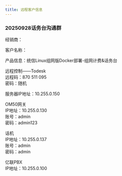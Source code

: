 ```yaml
---
title: 远程客户信息
---
```

### 20250928话务台沟通群
<p style={{marginLeft:"2em" ,fontSize:"20px"}}>
经销商：

客户名称：

产品信息：统信Linux组网版Docker部署-组网计费&话务台

远程控制——Todesk<br />
远程码：870 511 095<br />
密码：随机<br />

服务器IP地址：10.255.0.150

OM50网关<br />
IP地址：10.255.0.130<br />
账号：admin<br />
密码：admin123

话机<br />
IP地址：10.255.0.137<br />
账号：admin<br />
密码：admin<br />

亿联PBX<br />
IP地址：10.255.0.100


</p>